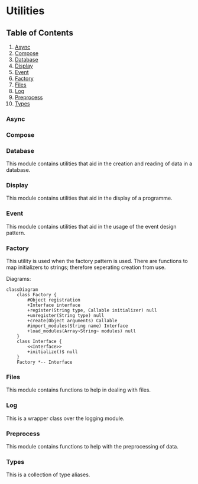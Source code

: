 # Utilities
 
## Table of Contents

1. [Async](#async)
2. [Compose](#compose)
3. [Database](#database)
4. [Display](#display)
5. [Event](#event)
6. [Factory](#factory)
7. [Files](#files)
8. [Log](#log)
9. [Preprocess](#preprocess)
10. [Types](#types)

### Async

### Compose

### Database

This module contains utilities that aid in the creation and reading of data in a database.

### Display

This module contains utilities that aid in the display of a programme.

### Event

This module contains utilities that aid in the usage of the event design pattern.

### Factory

This utility is used when the factory pattern is used. There are functions to map initializers to strings; therefore seperating creation from use.

Diagrams:

```mermaid
classDiagram
    class Factory {
        #Object registration
        +Interface interface
        +register(String type, Callable initializer) null
        +unregister(String type) null
        +create(Object arguments) Callable
        #import_modules(String name) Interface
        +load_modules(Array~String~ modules) null
    }
    class Interface {
        <<Interface>>
        +initialize()$ null
    }
    Factory *-- Interface
```

### Files

This module contains functions to help in dealing with files.

### Log

This is a wrapper class over the logging module.

### Preprocess

This module contains functions to help with the preprocessing of data.

### Types

This is a collection of type aliases.